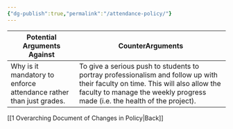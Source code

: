 ```yaml
---
{"dg-publish":true,"permalink":"/attendance-policy/"}
---
```




| Potential Arguments Against                                        | CounterArguments                                                                                                                                                                                              |
| ------------------------------------------------------------------ | ------------------------------------------------------------------------------------------------------------------------------------------------------------------------------------------------------------- |
| Why is it mandatory to enforce attendance rather than just grades. | To give a serious push to students to portray professionalism and follow up with their faculty on time. This will also allow the faculty to manage the weekly progress made (i.e. the health of the project). |

[[1 Overarching Document of Changes in Policy\|Back]]
